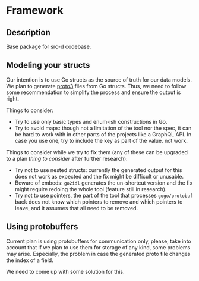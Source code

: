 # Framework

## Description

Base package for src-d codebase.

## Modeling your structs

Our intention is to use Go structs as the source of truth for our data models.
We plan to generate
[proto3](https://developers.google.com/protocol-buffers/docs/proto3) files from
Go structs. Thus, we need to follow some recommendation to simplify the process
and ensure the output is right.

Things to consider:

* Try to use only basic types and enum-ish constructions in Go.
* Try to avoid maps: though not a limitation of the tool nor the spec, it can be hard to
  work with in other parts of the projects like a GraphQL API. In case you use
  one, try to include the key as part of the value.
  not work.

Things to consider while we try to fix them (any of these can be upgraded to
a plan _thing to consider_ after further research):

* Try not to use nested structs: currently the generated output for this does
  not work as expected and the fix might be difficult or unusable.
* Beware of embeds: `go2idl` generates the un-shortcut version and the fix
  might require redoing the whole tool (feature still in research).
* Try not to use pointers, the part of the tool that processes `gogo/protobuf`
  back does not know which pointers to remove and which pointers to leave, and
  it assumes that all need to be removed.

## Using protobuffers

Current plan is using protobuffers for communication only, please, take into
account that if we plan to use them for storage of any kind, some problems may
arise. Especially, the problem in case the generated proto file changes the
index of a field.

We need to come up with some solution for this.
